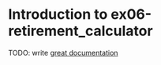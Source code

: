 # Introduction to ex06-retirement_calculator

TODO: write [great documentation](http://jacobian.org/writing/what-to-write/)
